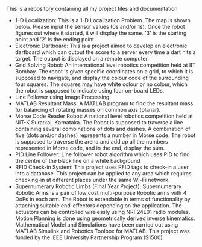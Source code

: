 This is a repository containing all my project files and documentation

- 1-D Localization: This is a 1-D Localization Problem. The map is shown below. Please input the sensor values (0s and/or 1s). Once the robot figures out where it started, it will display the same. '3' is the starting point and '2' is the ending point.
- Electronic Dartboard: This is a project aimed to develop an electronic dartboard which can output the score to a server every time a dart hits a target. The output is displayed on a remote computer.
- Grid Solving Robot: An international level robotics competition held at IIT Bombay. The robot is given specific coordinates on a grid, to which it is supposed to navigate, and display the colour code of the surrounding four squares. The squares may have white colour or no colour, which the robot is supposed to indicate using four on-board LEDs.
- Line Follower using Image Processing
- MATLAB Resultant Mass: A MATLAB program to find the resultant mass for balancing of rotating masses on common axis (planar).
- Morse Code Reader Robot: A national level robotics competition held at NIT-K Suratkal, Karnataka. The Robot is supposed to traverse a line containing several combinations of dots and dashes. A combination of five (dots and/or dashes) represents a number in Morse code. The robot is supposed to traverse the arena and add up all the numbers  represented in Morse code, and in the end, display the sum.
- PID Line Follower: Line follower robot algorithm which uses PID to find the centre of the black line on a white background
- RFID Check-in System: This project uses RFID tags to check-in a user into a database. This project can be applied to any area which requires checking-in at different places under the same Wi-Fi network.
- Supernumerary Robotic Limbs (Final Year Project): Supernumerary Robotic Arms is a pair of low cost multi-purpose Robotic arms with 4 DoFs in each arm. The Robot is extendable in terms of functionality by attaching suitable end-effectors depending on the application. The actuators can be controlled wirelessly using NRF24L01 radio modules. Motion Planning is done using geometrically derived inverse kinematics. Mathematical Model and Simulations have been carried out using MATLAB Simulink and Robotics Toolbox for MATLAB.  This project was funded by the IEEE University Partnership Program ($1500).